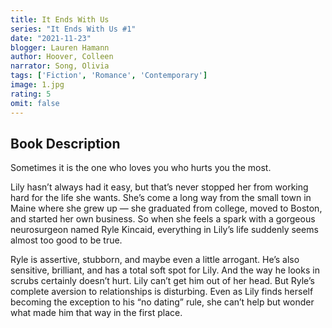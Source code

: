 ```yaml
---
title: It Ends With Us
series: "It Ends With Us #1"
date: "2021-11-23"
blogger: Lauren Hamann
author: Hoover, Colleen
narrator: Song, Olivia
tags: ['Fiction', 'Romance', 'Contemporary']
image: 1.jpg
rating: 5
omit: false
---
```



## Book Description

Sometimes it is the one who loves you who hurts you the most.

Lily hasn’t always had it easy, but that’s never stopped her from working hard for the life she wants. She’s come a long way from the small town in Maine where she grew up — she graduated from college, moved to Boston, and started her own business. So when she feels a spark with a gorgeous neurosurgeon named Ryle Kincaid, everything in Lily’s life suddenly seems almost too good to be true.

Ryle is assertive, stubborn, and maybe even a little arrogant. He’s also sensitive, brilliant, and has a total soft spot for Lily. And the way he looks in scrubs certainly doesn’t hurt. Lily can’t get him out of her head. But Ryle’s complete aversion to relationships is disturbing. Even as Lily finds herself becoming the exception to his “no dating” rule, she can’t help but wonder what made him that way in the first place.